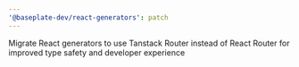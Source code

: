 ```yaml
---
'@baseplate-dev/react-generators': patch
---
```


Migrate React generators to use Tanstack Router instead of React Router for improved type safety and developer experience
